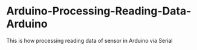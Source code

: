 # Arduino-Processing-Reading-Data-Arduino
This is how processing reading data of sensor in Arduino via Serial

